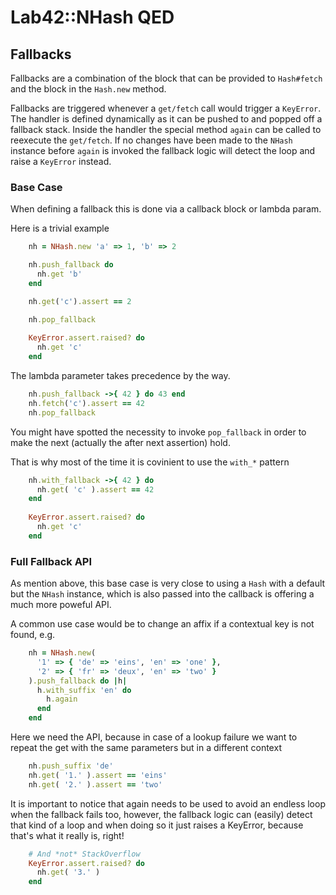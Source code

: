 
# Lab42::NHash QED 

## Fallbacks

Fallbacks are a combination of the block that can be provided to `Hash#fetch` and the block in the
`Hash.new` method.

Fallbacks are triggered whenever a `get/fetch` call would trigger a `KeyError`. The handler is
defined dynamically as it can be pushed to and popped off a fallback stack. Inside the handler
the special method `again` can be called to reexecute the `get/fetch`. If no changes have been
made to the `NHash` instance before `again` is invoked the fallback logic will detect the loop
and raise a `KeyError` instead.

### Base Case

When defining a fallback this is done via a callback block or lambda param.

Here is a trivial example

```ruby
    nh = NHash.new 'a' => 1, 'b' => 2

    nh.push_fallback do
      nh.get 'b'
    end

    nh.get('c').assert == 2

    nh.pop_fallback
 
    KeyError.assert.raised? do
      nh.get 'c'
    end

```

The lambda parameter takes precedence by the way.

```ruby
    nh.push_fallback ->{ 42 } do 43 end
    nh.fetch('c').assert == 42
    nh.pop_fallback
```

You might have spotted the necessity to invoke `pop_fallback` in order to
make the next (actually the after next assertion) hold.

That is why most of the time it is covinient to use the `with_*` pattern


```ruby
    nh.with_fallback ->{ 42 } do
      nh.get( 'c' ).assert == 42
    end
    
    KeyError.assert.raised? do
      nh.get 'c'
    end
```

### Full Fallback API

As mention above, this base case is very close to using a `Hash` with a default but the `NHash` instance, which is also
passed into the callback is offering a much more poweful API.

A common use case would be to change an affix if a contextual key is not found, e.g.

```ruby
    nh = NHash.new(
      '1' => { 'de' => 'eins', 'en' => 'one' },
      '2' => { 'fr' => 'deux', 'en' => 'two' }
    ).push_fallback do |h|
      h.with_suffix 'en' do
        h.again
      end
    end
```

Here we need the API, because in case of a lookup failure we want to repeat the get
with the same parameters but in a different context


```ruby
    nh.push_suffix 'de'
    nh.get( '1.' ).assert == 'eins'
    nh.get( '2.' ).assert == 'two'
```

It is important to notice that again needs to be used to avoid an endless loop when the fallback
fails too, however, the fallback logic can (easily) detect that kind of a loop and when doing so
it just raises a KeyError, because that's what it really is, right!


```ruby
    # And *not* StackOverflow
    KeyError.assert.raised? do
      nh.get( '3.' )
    end
```


